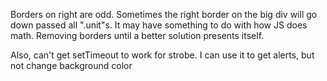 Borders on right are odd. Sometimes the right border on the big div will go down passed all ".unit"s. It may have something to do with how JS does math.
Removing borders until a better solution presents itself.


Also, can't get setTimeout to work for strobe. I can use it to get alerts, but not change background color